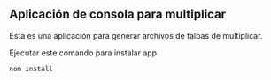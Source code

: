 

## Aplicación de consola para multiplicar

Esta es una aplicación para generar archivos de talbas de multiplicar.

Ejecutar este comando para instalar app
```
nom install
```